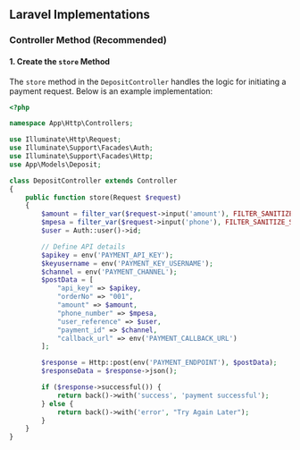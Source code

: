 ## Laravel Implementations

### Controller Method (Recommended)

#### 1. Create the `store` Method

The `store` method in the `DepositController` handles the logic for initiating a payment request. Below is an example implementation:

```php
<?php

namespace App\Http\Controllers;

use Illuminate\Http\Request;
use Illuminate\Support\Facades\Auth;
use Illuminate\Support\Facades\Http;
use App\Models\Deposit;

class DepositController extends Controller
{
    public function store(Request $request)
    {
        $amount = filter_var($request->input('amount'), FILTER_SANITIZE_NUMBER_FLOAT, FILTER_FLAG_ALLOW_FRACTION);
        $mpesa = filter_var($request->input('phone'), FILTER_SANITIZE_STRING);
        $user = Auth::user()->id;

        // Define API details
        $apikey = env('PAYMENT_API_KEY');
        $keyusername = env('PAYMENT_KEY_USERNAME');
        $channel = env('PAYMENT_CHANNEL');
        $postData = [
            "api_key" => $apikey,
            "orderNo" => "001",
            "amount" => $amount,
            "phone_number" => $mpesa,
            "user_reference" => $user,
            "payment_id" => $channel,
            "callback_url" => env('PAYMENT_CALLBACK_URL')
        ];

        $response = Http::post(env('PAYMENT_ENDPOINT'), $postData);
        $responseData = $response->json();

        if ($response->successful()) {
            return back()->with('success', 'payment successful');
        } else {
            return back()->with('error', "Try Again Later");
        }
    }
}
